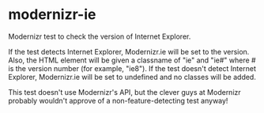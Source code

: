 modernizr-ie
============

Modernizr test to check the version of Internet Explorer.

If the test detects Internet Explorer, Modernizr.ie will be set to the
version. Also, the HTML element will be given a classname of "ie" and
"ie#" where # is the version number (for example, "ie8"). If the test
doesn't detect Internet Explorer, Modernizr.ie will be set to undefined 
and no classes will be added.

This test doesn't use Modernizr's API, but the clever guys at Modernizr
probably wouldn't approve of a non-feature-detecting test anyway!
